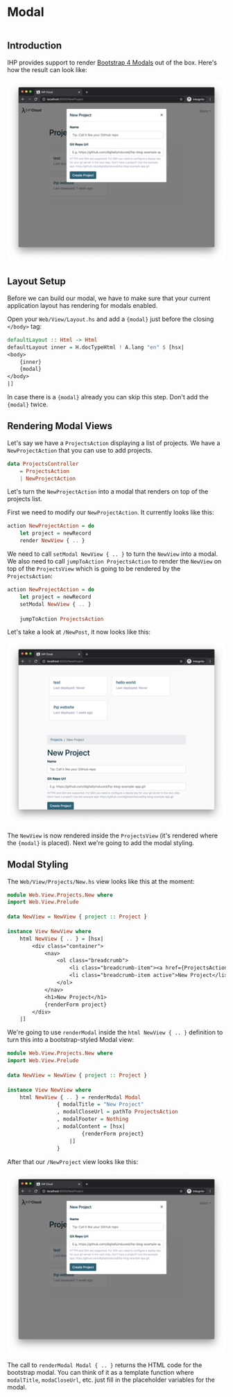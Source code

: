 # Modal

```toc
```

## Introduction

IHP provides support to render [Bootstrap 4 Modals](https://getbootstrap.com/docs/4.5/components/modal/) out of the box. Here's how the result can look like:

![](images/modal/modal.png)

## Layout Setup

Before we can build our modal, we have to make sure that your current application layout has rendering for modals enabled.

Open your `Web/View/Layout.hs` and add a `{modal}` just before the closing `</body>` tag:

```haskell
defaultLayout :: Html -> Html
defaultLayout inner = H.docTypeHtml ! A.lang "en" $ [hsx|
<body>
    {inner}
    {modal}
</body>
|]
```

In case there is a `{modal}` already you can skip this step. Don't add the `{modal}` twice.

## Rendering Modal Views

Let's say we have a `ProjectsAction` displaying a list of projects. We have a `NewProjectAction` that you can use to add projects.

```haskell
data ProjectsController
    = ProjectsAction
    | NewProjectAction
```

Let's turn the `NewProjectAction` into a modal that renders on top of the projects list.

First we need to modify our `NewProjectAction`. It currently looks like this:

```haskell
action NewProjectAction = do
    let project = newRecord
    render NewView { .. }
```

We need to call `setModal NewView { .. }` to turn the `NewView` into a modal. We also need to call `jumpToAction ProjectsAction` to render the `NewView` on top of the `ProjectsView` which is going to be rendered by the `ProjectsAction`:

```haskell
action NewProjectAction = do
    let project = newRecord
    setModal NewView { .. }

    jumpToAction ProjectsAction
```

Let's take a look at `/NewPost`, it now looks like this:

![](images/modal/modal-2.png)

The `NewView` is now rendered inside the `ProjectsView` (it's rendered where the `{modal}` is placed). Next we're going to add the modal styling.

## Modal Styling

The `Web/View/Projects/New.hs` view looks like this at the moment:

```haskell
module Web.View.Projects.New where
import Web.View.Prelude

data NewView = NewView { project :: Project }

instance View NewView where
    html NewView { .. } = [hsx|
        <div class="container">
            <nav>
                <ol class="breadcrumb">
                    <li class="breadcrumb-item"><a href={ProjectsAction}>Projects</a></li>
                    <li class="breadcrumb-item active">New Project</li>
                </ol>
            </nav>
            <h1>New Project</h1>
            {renderForm project}
        </div>
    |]
```

We're going to use `renderModal` inside the `html NewView { .. }` definition to turn this into a bootstrap-styled Modal view:

```haskell
module Web.View.Projects.New where
import Web.View.Prelude

data NewView = NewView { project :: Project }

instance View NewView where
    html NewView { .. } = renderModal Modal
                { modalTitle = "New Project"
                , modalCloseUrl = pathTo ProjectsAction
                , modalFooter = Nothing
                , modalContent = [hsx|
                        {renderForm project}
                    |]
                }
```

After that our `/NewProject` view looks like this:

![](images/modal/modal.png)

The call to `renderModal Modal { .. }` returns the HTML code for the bootstrap modal. You can think of it as a template function where `modalTitle`, `modaCloseUrl`, etc. just fill in the placeholder variables for the modal.
